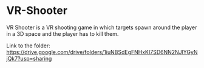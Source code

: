 # VR-Shooter

VR Shooter is a VR shooting game in which targets spawn around the player in a 3D space and the player has to kill them.

Link to the folder: https://drive.google.com/drive/folders/1iuNBSdEgFNHxKI7SD6NN2NJlYGyNjQk7?usp=sharing
